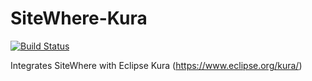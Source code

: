 # SiteWhere-Kura

[![Build Status](https://travis-ci.org/sitewhere/sitewhere-kura.svg?branch=master)](https://travis-ci.org/sitewhere/sitewhere-kura)

Integrates SiteWhere with Eclipse Kura (https://www.eclipse.org/kura/)
